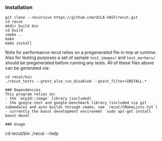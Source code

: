 ### Installation
```
git clone --recursive https://github.com/UCLA-VAST/recut.git
cd recut
mkdir build bin
cd build
cmake ..
make 
make install
```
Note for performance recut relies on a pregenerated file
in tmp at runtime. Also for testing purposes a set of 
sample `test_images/` and `test_markers/` should be pregenerated
before running any tests. All of these files above can be 
generated via:
```
cd recut/bin
./recut_tests --gtest_also_run_disabled --gtest_filter=INSTALL.*

### Dependencies
This program relies on: 
- the `mcp3d::image` library (included) 
- the google-test and google-benchmark library (included via git
submodules and auto builds through cmake, see `recut/CMakeLists.txt`)
- currently the boost development environmet `sudo apt-get install boost-devel`

### Usage
```
cd recut/bin
./recut --help
```
